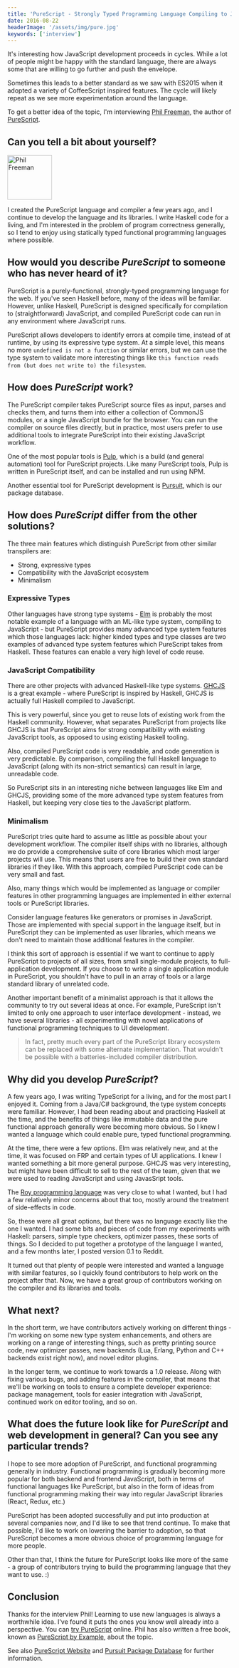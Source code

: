 ```yaml
---
title: 'PureScript - Strongly Typed Programming Language Compiling to JavaScript - Interview with Phil Freeman'
date: 2016-08-22
headerImage: '/assets/img/pure.jpg'
keywords: ['interview']
---
```


It's interesting how JavaScript development proceeds in cycles. While a lot of people might be happy with the standard language, there are always some that are willing to go further and push the envelope.

Sometimes this leads to a better standard as we saw with ES2015 when it adopted a variety of CoffeeScript inspired features. The cycle will likely repeat as we see more experimentation around the language.

To get a better idea of the topic, I'm interviewing [Phil Freeman](https://twitter.com/paf31), the author of [PureScript](http://www.purescript.org/).

## Can you tell a bit about yourself?

<p>
<span class="author">
  <img src="https://www.gravatar.com/avatar/cbed6f201f9a0e735e5660d118c6662d?s=200" alt="Phil Freeman" class="author" width="100" height="100" />
</span>

I created the PureScript language and compiler a few years ago, and I continue to develop the language and its libraries. I write Haskell code for a living, and I'm interested in the problem of program correctness generally, so I tend to enjoy using statically typed functional programming languages where possible.
</p>

## How would you describe *PureScript* to someone who has never heard of it?

PureScript is a purely-functional, strongly-typed programming language for the web. If you've seen Haskell before, many of the ideas will be familiar. However, unlike Haskell, PureScript is designed specifically for compilation to (straightforward) JavaScript, and compiled PureScript code can run in any environment where JavaScript runs.

PureScript allows developers to identify errors at compile time, instead of at runtime, by using its expressive type system. At a simple level, this means no more `undefined is not a function` or similar errors, but we can use the type system to validate more interesting things like `this function reads from (but does not write to) the filesystem`.

## How does *PureScript* work?

The PureScript compiler takes PureScript source files as input, parses and checks them, and turns them into either a collection of CommonJS modules, or a single JavaScript bundle for the browser. You can run the compiler on source files directly, but in practice, most users prefer to use additional tools to integrate PureScript into their existing JavaScript workflow.

One of the most popular tools is [Pulp](https://github.com/bodil/pulp), which is a build (and general automation) tool for PureScript projects. Like many PureScript tools, Pulp is written in PureScript itself, and can be installed and run using NPM.

Another essential tool for PureScript development is [Pursuit](https://pursuit.purescript.org), which is our package database.

## How does *PureScript* differ from the other solutions?

The three main features which distinguish PureScript from other similar transpilers are:

- Strong, expressive types
- Compatibility with the JavaScript ecosystem
- Minimalism

### Expressive Types

Other languages have strong type systems - [Elm](http://elm-lang.org/) is probably the most notable example of a language with an ML-like type system, compiling to JavaScript - but PureScript provides many advanced type system features which those languages lack: higher kinded types and type classes are two examples of advanced type system features which PureScript takes from Haskell. These features can enable a very high level of code reuse.

### JavaScript Compatibility

There are other projects with advanced Haskell-like type systems. [GHCJS](https://github.com/ghcjs/ghcjs) is a great example - where PureScript is inspired by Haskell, GHCJS is actually full Haskell compiled to JavaScript.

This is very powerful, since you get to reuse lots of existing work from the Haskell community. However, what separates PureScript from projects like GHCJS is that PureScript aims for strong compatibility with existing JavaScript tools, as opposed to using existing Haskell tooling.

Also, compiled PureScript code is very readable, and code generation is very predictable. By comparison, compiling the full Haskell language to JavaScript (along with its non-strict semantics) can result in large, unreadable code.

So PureScript sits in an interesting niche between languages like Elm and GHCJS, providing some of the more advanced type system features from Haskell, but keeping very close ties to the JavaScript platform.

### Minimalism

PureScript tries quite hard to assume as little as possible about your development workflow. The compiler itself ships with no libraries, although we do provide a comprehensive suite of core libraries which most larger projects will use. This means that users are free to build their own standard libraries if they like. With this approach, compiled PureScript code can be very small and fast.

Also, many things which would be implemented as language or compiler features in other programming languages are implemented in either external tools or PureScript libraries.

Consider language features like generators or promises in JavaScript. Those are implemented with special support in the language itself, but in PureScript they can be implemented as user libraries, which means we don't need to maintain those additional features in the compiler.

I think this sort of approach is essential if we want to continue to apply PureScript to projects of all sizes, from small single-module projects, to full-application development. If you choose to write a single application module in PureScript, you shouldn't have to pull in an array of tools or a large standard library of unrelated code.

Another important benefit of a minimalist approach is that it allows the community to try out several ideas at once. For example, PureScript isn't limited to only one approach to user interface development - instead, we have several libraries - all experimenting with novel applications of functional programming techniques to UI development.

> In fact, pretty much every part of the PureScript library ecosystem can be replaced with some alternate implementation. That wouldn't be possible with a batteries-included compiler distribution.

## Why did you develop *PureScript*?

A few years ago, I was writing TypeScript for a living, and for the most part I enjoyed it. Coming from a Java/C# background, the type system concepts were familiar. However, I had been reading about and practicing Haskell at the time, and the benefits of things like immutable data and the pure functional approach generally were becoming more obvious. So I knew I wanted a language which could enable pure, typed functional programming.

At the time, there were a few options. Elm was relatively new, and at the time, it was focused on FRP and certain types of UI applications. I knew I wanted something a bit more general purpose. GHCJS was very interesting, but might have been difficult to sell to the rest of the team, given that we were used to reading JavaScript and using JavasSript tools.

The [Roy programming language](http://roy.brianmckenna.org/) was very close to what I wanted, but I had a few relatively minor concerns about that too, mostly around the treatment of side-effects in code.

So, these were all great options, but there was no language exactly like the one I wanted. I had some bits and pieces of code from my experiments with Haskell: parsers, simple type checkers, optimizer passes, these sorts of things. So I decided to put together a prototype of the language I wanted, and a few months later, I posted version 0.1 to Reddit.

It turned out that plenty of people were interested and wanted a language with similar features, so I quickly found contributors to help work on the project after that. Now, we have a great group of contributors working on the compiler and its libraries and tools.

## What next?

In the short term, we have contributors actively working on different things - I'm working on some new type system enhancements, and others are working on a range of interesting things, such as pretty printing source code, new optimizer passes, new backends (Lua, Erlang, Python and C++ backends exist right now), and novel editor plugins.

In the longer term, we continue to work towards a 1.0 release. Along with fixing various bugs, and adding features in the compiler, that means that we'll be working on tools to ensure a complete developer experience: package management, tools for easier integration with JavaScript, continued work on editor tooling, and so on.

## What does the future look like for *PureScript* and web development in general? Can you see any particular trends?

I hope to see more adoption of PureScript, and functional programming generally in industry. Functional programming is gradually becoming more popular for both backend and frontend JavaScript, both in terms of functional languages like PureScript, but also in the form of ideas from functional programming making their way into regular JavaScript libraries (React, Redux, etc.)

PureScript has been adopted successfully and put into production at several companies now, and I'd like to see that trend continue. To make that possible, I'd like to work on lowering the barrier to adoption, so that PureScript becomes a more obvious choice of programming language for more people.

Other than that, I think the future for PureScript looks like more of the same - a group of contributors trying to build the programming language that they want to use. :)

## Conclusion

Thanks for the interview Phil! Learning to use new languages is always a worthwhile idea. I've found it puts the ones you know well already into a perspective. You can [try PureScript](http://try.purescript.org) online. Phil has also written a free book, known as [PureScript by Example](http://leanpub.com/purescript/read), about the topic.

See also [PureScript Website](http://purescript.org) and [Pursuit Package Database](http://pursuit.purescript.org) for further information.
